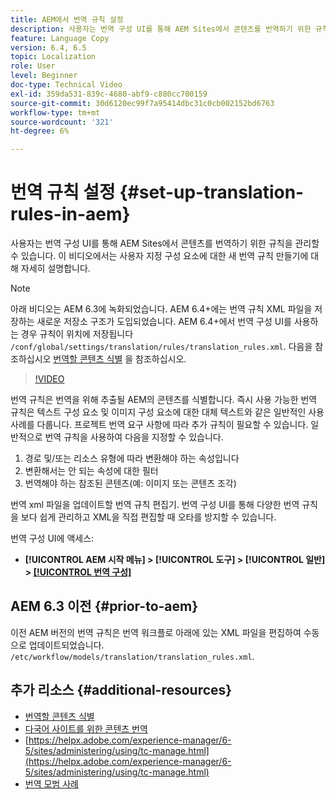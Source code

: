```yaml
---
title: AEM에서 번역 규칙 설정
description: 사용자는 번역 구성 UI를 통해 AEM Sites에서 콘텐츠를 번역하기 위한 규칙을 관리할 수 있습니다. 이 비디오에서는 사용자 지정 구성 요소에 대한 새 번역 규칙 만들기에 대해 자세히 설명합니다.
feature: Language Copy
version: 6.4, 6.5
topic: Localization
role: User
level: Beginner
doc-type: Technical Video
exl-id: 359da531-839c-4680-abf9-c880cc700159
source-git-commit: 30d6120ec99f7a95414dbc31c0cb002152bd6763
workflow-type: tm+mt
source-wordcount: '321'
ht-degree: 6%

---
```


# 번역 규칙 설정 {#set-up-translation-rules-in-aem}

사용자는 번역 구성 UI를 통해 AEM Sites에서 콘텐츠를 번역하기 위한 규칙을 관리할 수 있습니다. 이 비디오에서는 사용자 지정 구성 요소에 대한 새 번역 규칙 만들기에 대해 자세히 설명합니다.

>[!NOTE]
>
> 아래 비디오는 AEM 6.3에 녹화되었습니다. AEM 6.4+에는 번역 규칙 XML 파일을 저장하는 새로운 저장소 구조가 도입되었습니다. AEM 6.4+에서 번역 구성 UI를 사용하는 경우 규칙이 위치에 저장됩니다 `/conf/global/settings/translation/rules/translation_rules.xml`. 다음을 참조하십시오 [번역할 콘텐츠 식별](https://helpx.adobe.com/experience-manager/6-5/sites/administering/using/tc-rules.html) 을 참조하십시오.

>[!VIDEO](https://video.tv.adobe.com/v/18135?quality=12&learn=on)

번역 규칙은 번역을 위해 추출될 AEM의 콘텐츠를 식별합니다. 즉시 사용 가능한 번역 규칙은 텍스트 구성 요소 및 이미지 구성 요소에 대한 대체 텍스트와 같은 일반적인 사용 사례를 다룹니다. 프로젝트 번역 요구 사항에 따라 추가 규칙이 필요할 수 있습니다. 일반적으로 번역 규칙을 사용하여 다음을 지정할 수 있습니다.

1. 경로 및/또는 리소스 유형에 따라 변환해야 하는 속성입니다
2. 변환해서는 안 되는 속성에 대한 필터
3. 번역해야 하는 참조된 콘텐츠(예: 이미지 또는 콘텐츠 조각)

번역 xml 파일을 업데이트할 번역 규칙 편집기. 번역 구성 UI를 통해 다양한 번역 규칙을 보다 쉽게 관리하고 XML을 직접 편집할 때 오타를 방지할 수 있습니다.

번역 구성 UI에 액세스:

* **[!UICONTROL AEM 시작 메뉴] > [!UICONTROL 도구] > [!UICONTROL 일반] > [[!UICONTROL 번역 구성]](http://localhost:4502/libs/cq/translation/translationrules/contexts.html)**

## AEM 6.3 이전 {#prior-to-aem}

이전 AEM 버전의 번역 규칙은 번역 워크플로 아래에 있는 XML 파일을 편집하여 수동으로 업데이트되었습니다. `/etc/workflow/models/translation/translation_rules.xml`.

## 추가 리소스 {#additional-resources}

* [번역할 콘텐츠 식별](https://helpx.adobe.com/experience-manager/6-5/sites/administering/using/tc-rules.html)
* [다국어 사이트를 위한 콘텐츠 번역](https://helpx.adobe.com/kr/experience-manager/6-5/sites/administering/using/translation.html)
* [https://helpx.adobe.com/experience-manager/6-5/sites/administering/using/tc-manage.html](https://helpx.adobe.com/experience-manager/6-5/sites/administering/using/tc-manage.html)
* [번역 모범 사례](https://helpx.adobe.com/experience-manager/6-5/sites/administering/using/tc-bp.html)
